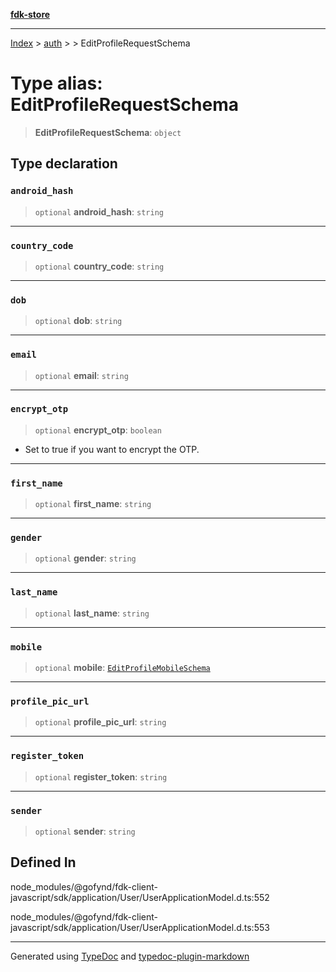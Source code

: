 [**fdk-store**](../../../README.md)
***

[Index](../../../API.md) > [auth](../../README.md) > [<internal>](../README.md) > EditProfileRequestSchema

# Type alias: EditProfileRequestSchema

> **EditProfileRequestSchema**: `object`

## Type declaration

### `android_hash`

> `optional` **android\_hash**: `string`

***

### `country_code`

> `optional` **country\_code**: `string`

***

### `dob`

> `optional` **dob**: `string`

***

### `email`

> `optional` **email**: `string`

***

### `encrypt_otp`

> `optional` **encrypt\_otp**: `boolean`

- Set to true if you want to encrypt the OTP.

***

### `first_name`

> `optional` **first\_name**: `string`

***

### `gender`

> `optional` **gender**: `string`

***

### `last_name`

> `optional` **last\_name**: `string`

***

### `mobile`

> `optional` **mobile**: [`EditProfileMobileSchema`](type-alias.EditProfileMobileSchema.md)

***

### `profile_pic_url`

> `optional` **profile\_pic\_url**: `string`

***

### `register_token`

> `optional` **register\_token**: `string`

***

### `sender`

> `optional` **sender**: `string`

## Defined In

node\_modules/@gofynd/fdk-client-javascript/sdk/application/User/UserApplicationModel.d.ts:552

node\_modules/@gofynd/fdk-client-javascript/sdk/application/User/UserApplicationModel.d.ts:553

***
Generated using [TypeDoc](https://typedoc.org/) and [typedoc-plugin-markdown](https://www.npmjs.com/package/typedoc-plugin-markdown)
